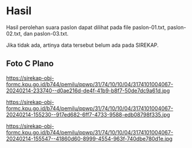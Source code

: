 # Hasil

Hasil perolehan suara paslon dapat dilihat pada file paslon-01.txt, paslon-02.txt, dan paslon-03.txt.

Jika tidak ada, artinya data tersebut belum ada pada SIREKAP.

## Foto C Plano

https://sirekap-obj-formc.kpu.go.id/b744/pemilu/ppwp/31/74/10/10/04/3174101004067-20240214-233740--d0ae216d-de4f-41b9-b8f7-50de7dc9a61d.jpg

https://sirekap-obj-formc.kpu.go.id/b744/pemilu/ppwp/31/74/10/10/04/3174101004067-20240214-155230--917ed682-6ff7-4733-9588-edb08798f335.jpg

https://sirekap-obj-formc.kpu.go.id/b744/pemilu/ppwp/31/74/10/10/04/3174101004067-20240214-155547--41860d60-8999-4554-963f-740dbe780d1e.jpg
